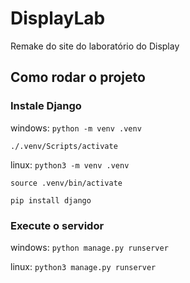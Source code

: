 # DisplayLab
Remake do site do laboratório do Display






## Como rodar o projeto
### Instale Django
windows: `python -m venv .venv`

`./.venv/Scripts/activate`

linux: `python3 -m venv .venv`

`source .venv/bin/activate`

`pip install django`

### Execute o servidor
windows: `python manage.py runserver`

linux: `python3 manage.py runserver`

